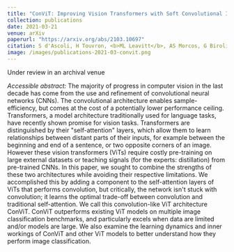 ```yaml
---
title: "ConViT: Improving Vision Transformers with Soft Convolutional Inductive Biases"
collection: publications
date: 2021-03-21
venue: arXiv
paperurl: "https://arxiv.org/abs/2103.10697"
citation: S d'Ascoli, H Touvron, <b>ML Leavitt</b>, AS Morcos, G Biroli, L Sagun
image: /images/publications-2021-03-convit.png
---
```

Under review in an archival venue

<i>Accessible abstract:</i> The majority of progress in computer vision in the last decade has come from the use and refinement of convolutional neural networks (CNNs). The convolutional architecture enables sample-efficiency, but comes at the cost of a potentially lower performance ceiling. Transformers, a model architecture traditionally used for language tasks, have recently shown promise for vision tasks. Transformers are distinguished by their "self-attention" layers, which allow them to learn relationships between distant parts of their inputs, for example between the beginning and end of a sentence, or two opposite corners of an image. However these vision transformers (ViTs) require costly pre-training on large external datasets or teaching signals (for the experts: distillation) from pre-trained CNNs. In this paper, we sought to combine the strengths of these two architectures while avoiding their respective limitations. We accomplished this by adding a component to the self-attention layers of ViTs that performs convolution, but critically, the network isn't stuck with convolution; it learns the optimal trade-off between convolution and traditional self-attention. We call this convolution-like ViT architecture ConViT. ConViT outperforms existing ViT models on multiple image classification benchmarks, and particularly excels when data are limited and/or models are large. We also examine the learning dynamics and inner workings of ConViT and other ViT models to better understand how they perform image classification.  